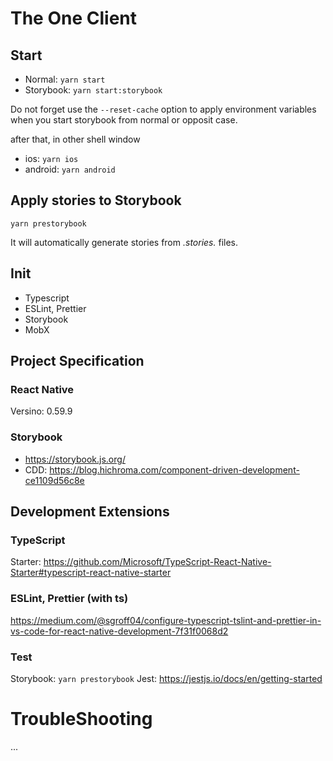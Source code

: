 # The One Client

## Start

- Normal: `yarn start`
- Storybook: `yarn start:storybook`

Do not forget use the `--reset-cache` option to apply environment variables when you start storybook from normal or opposit case. 

after that, in other shell window 

- ios: `yarn ios`
- android: `yarn android`

## Apply stories to Storybook

`yarn prestorybook`

It will automatically generate stories from *.stories.* files.

## Init

- Typescript
- ESLint, Prettier
- Storybook
- MobX

## Project Specification

### React Native

Versino: 0.59.9

### Storybook

- https://storybook.js.org/
- CDD: https://blog.hichroma.com/component-driven-development-ce1109d56c8e

## Development Extensions

### TypeScript

Starter: https://github.com/Microsoft/TypeScript-React-Native-Starter#typescript-react-native-starter

### ESLint, Prettier (with ts)

https://medium.com/@sgroff04/configure-typescript-tslint-and-prettier-in-vs-code-for-react-native-development-7f31f0068d2

### Test

Storybook: `yarn prestorybook`
Jest: https://jestjs.io/docs/en/getting-started

# TroubleShooting

...